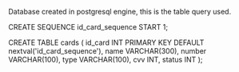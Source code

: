 Database created in postgresql engine, this is the table query used.

CREATE SEQUENCE id_card_sequence START 1;

CREATE TABLE cards (
    id_card INT PRIMARY KEY DEFAULT nextval('id_card_sequence'),
    name VARCHAR(300),
    number VARCHAR(100),
    type VARCHAR(100),
    cvv INT,
    status INT
);
